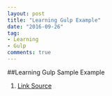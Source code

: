 ```yaml
---
layout: post
title: "Learning Gulp Example"
date: "2016-09-26"
tag:
- Learning
- Gulp
comments: true
---
```

##Learning Gulp Sample Example
   1. [Link Source](https://github.com/superluo/GulpExample)
